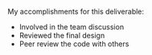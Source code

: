 My accomplishments for this deliverable:
+ Involved in the team discussion 
+ Reviewed the final design
+ Peer review the code with others


